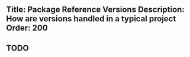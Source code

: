 Title: Package Reference Versions
Description: How are versions handled in a typical project
Order: 200
---

## TODO
